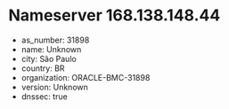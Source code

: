 # Nameserver 168.138.148.44

* as_number: 31898
* name: Unknown
* city: São Paulo
* country: BR
* organization: ORACLE-BMC-31898
* version: Unknown
* dnssec: true
